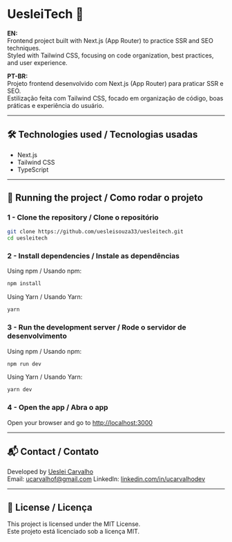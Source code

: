 
# UesleiTech 🚀

**EN:**  
Frontend project built with Next.js (App Router) to practice SSR and SEO techniques.  
Styled with Tailwind CSS, focusing on code organization, best practices, and user experience.

**PT-BR:**  
Projeto frontend desenvolvido com Next.js (App Router) para praticar SSR e SEO.  
Estilização feita com Tailwind CSS, focado em organização de código, boas práticas e experiência do usuário.

---

## 🛠 Technologies used / Tecnologias usadas

- Next.js  
- Tailwind CSS  
- TypeScript  

---

## 🚀 Running the project / Como rodar o projeto

### 1 - Clone the repository / Clone o repositório

```bash
git clone https://github.com/uesleisouza33/uesleitech.git
cd uesleitech
```

### 2 - Install dependencies / Instale as dependências

Using npm / Usando npm:

```bash
npm install
```

Using Yarn / Usando Yarn:

```bash
yarn
```


### 3 - Run the development server / Rode o servidor de desenvolvimento

Using npm / Usando npm:

```bash
npm run dev
```

Using Yarn / Usando Yarn:

```bash
yarn dev
```

### 4 - Open the app / Abra o app

Open your browser and go to [http://localhost:3000](http://localhost:3000)

---

## 📬 Contact / Contato

Developed by [Ueslei Carvalho](https://github.com/uesleisouza33)  
Email: ucarvalhof@gmail.com
LinkedIn: [linkedin.com/in/ucarvalhodev](linkedin.com/in/ucarvalhodev)

---

## 📝 License / Licença

This project is licensed under the MIT License.  
Este projeto está licenciado sob a licença MIT.
